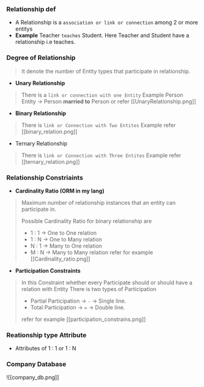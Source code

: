 ### Relationship def 
- A Relationship is a `association or link or connection` among 2 or more entitys
- **Example** Teacher `teaches` Student.  Here Teacher and Student have a relationship i.e teaches.

### Degree of Relationship

> It denote the number of Entity types that participate in relationship.

- **Unary Relationship**

> There is a `link or connection with one Entity` 
> Example Person Entity -> Person **married to** Person 
> or refer [[UnaryRelationship.png]]

- **Binary Relationship**

> There is `link or Connection with Two Entites`
> Example refer [[binary_relation.png]]

- Ternary Relationship

> There is `link or Connection with Three Entites`
> Example refer [[ternary_relation.png]]

### Relationship Constriaints

- **Cardinality Ratio (ORM in my lang)**
> Maximum number of relationship instances that an entity can participate in.
>
>Possible Cardinality Ratio for binary relationship are
>- 1 : 1 -> One to One relation
>- 1 : N -> One to Many  relation
>- N : 1 -> Many to One  relation
>- M : N -> Many to Many relation
>refer for example [[Cardinality_ratio.png]]

- **Participation Constraints**
> In this Constraint whether every Participate should or should have a relation with Entity
> There is two types of Participation
> - Partial Participation -> `-` -> Single line. 
> - Total Participation -> `=` -> Double line.
> 
> refer for example [[participation_constrains.png]]

### Reationship type Attribute
- Attributes of 1 : 1 or 1 : N


### Company Database 
![[company_db.png]]